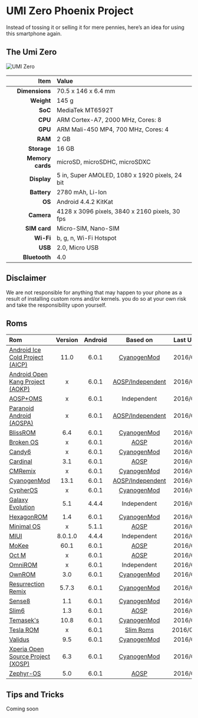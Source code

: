 # UMI Zero Phoenix Project
Instead of tossing it or selling it for mere pennies, here’s an idea for using this smartphone again.

## The Umi Zero

![UMI Zero](https://s17.postimg.org/k8jxexzcv/Index.png)

| Item 				| Value |
| ----------------:	| :--- |
| **Dimensions** 	| 70.5 x 146 x 6.4 mm |
| **Weight** 		| 145 g |
| **SoC** 			| MediaTek MT6592T |
| **CPU** 			| ARM Cortex-A7, 2000 MHz, Cores: 8 |
| **GPU** 			| ARM Mali-450 MP4, 700 MHz, Cores: 4 |
| **RAM** 			| 2 GB |
| **Storage** 		| 16 GB |
| **Memory cards**	| microSD, microSDHC, microSDXC |
| **Display** 		| 5 in, Super AMOLED, 1080 x 1920 pixels, 24 bit |
| **Battery** 		| 2780 mAh, Li-Ion |
| **OS**			| Android 4.4.2 KitKat |
| **Camera** 		| 4128 x 3096 pixels, 3840 x 2160 pixels, 30 fps |
| **SIM card** 		| Micro-SIM, Nano-SIM |
| **Wi-Fi** 		| b, g, n, Wi-Fi Hotspot |
| **USB** 			| 2.0, Micro USB |
| **Bluetooth** 	| 4.0 |

## Disclaimer
We are not responsible for anything that may happen to your phone as a result of installing custom roms and/or kernels. you do so at your own risk and take the responsibility upon yourself.

## Roms

| Rom | Version | Android | Based on | Last Update | Ported? |
| :---	| :---:	| :---:	| :---: | :---: | :---: |
| [Android Ice Cold Project (AICP)](https://github.com/vagnerlandio/UMI-Zero-Phoenix-Project/blob/master/rom/aicp.md) | 11.0 | 6.0.1 | [CyanogenMod](https://github.com/vagnerlandio/UMI-Zero-Phoenix-Project/blob/master/rom/cyanogenmod.md) | 2016/08/17 | :white_check_mark: |
| [Android Open Kang Project (AOKP)](https://github.com/vagnerlandio/UMI-Zero-Phoenix-Project/blob/master/rom/aokp.md) | x | 6.0.1 | [AOSP/Independent](https://github.com/vagnerlandio/UMI-Zero-Phoenix-Project/blob/master/rom/aosp%2Boms.md) | 2016/06/03 | :white_check_mark: |
| [AOSP+OMS](https://github.com/vagnerlandio/UMI-Zero-Phoenix-Project/blob/master/rom/aosp%2Boms.md) | x | 6.0.1 | Independent | 2016/09/10 | :white_check_mark: |
| [Paranoid Android (AOSPA)](https://github.com/vagnerlandio/UMI-Zero-Phoenix-Project/blob/master/rom/aospa.md) | x | 6.0.1 | [AOSP/Independent](https://github.com/vagnerlandio/UMI-Zero-Phoenix-Project/blob/master/rom/aosp%2Boms.md) | 2016/08/07 | :white_check_mark: |
| [BlissROM](https://github.com/vagnerlandio/UMI-Zero-Phoenix-Project/blob/master/rom/blissrom.md) | 6.4 | 6.0.1 | [CyanogenMod](https://github.com/vagnerlandio/UMI-Zero-Phoenix-Project/blob/master/rom/cyanogenmod.md) | 2016/06/11 | :white_check_mark: |
| [Broken OS](https://github.com/vagnerlandio/UMI-Zero-Phoenix-Project/blob/master/rom/broken-os.md) | x | 6.0.1 | [AOSP](https://github.com/vagnerlandio/UMI-Zero-Phoenix-Project/blob/master/rom/aosp%2Boms.md) | 2016/05/20 | :white_check_mark: |
| [Candy6](https://github.com/vagnerlandio/UMI-Zero-Phoenix-Project/blob/master/rom/candy6.md) | x | 6.0.1 | [CyanogenMod](https://github.com/vagnerlandio/UMI-Zero-Phoenix-Project/blob/master/rom/cyanogenmod.md) | 2016/07/06 | :white_check_mark: |
| [Cardinal](https://github.com/vagnerlandio/UMI-Zero-Phoenix-Project/blob/master/rom/cardinal.md) | 3.1 | 6.0.1 | [AOSP](https://github.com/vagnerlandio/UMI-Zero-Phoenix-Project/blob/master/rom/aosp%2Boms.md) | 2016/09/02 | :white_check_mark: |
| [CMRemix](https://github.com/vagnerlandio/UMI-Zero-Phoenix-Project/blob/master/rom/cmremix.md) | x | 6.0.1 | [CyanogenMod](https://github.com/vagnerlandio/UMI-Zero-Phoenix-Project/blob/master/rom/cyanogenmod.md) | 2016/02/05 | :white_check_mark: |
| [CyanogenMod](https://github.com/vagnerlandio/UMI-Zero-Phoenix-Project/blob/master/rom/cyanogenmod.md) | 13.1 | 6.0.1 | [AOSP/Independent](https://github.com/vagnerlandio/UMI-Zero-Phoenix-Project/blob/master/rom/aosp%2Boms.md) | 2016/09/08 | :white_check_mark: |
| [CypherOS](https://github.com/vagnerlandio/UMI-Zero-Phoenix-Project/blob/master/rom/cypheros.md) | x | 6.0.1 | [CyanogenMod](https://github.com/vagnerlandio/UMI-Zero-Phoenix-Project/blob/master/rom/cyanogenmod.md) | 2016/06/18 | :x: |
| [Galaxy Evolution](https://github.com/vagnerlandio/UMI-Zero-Phoenix-Project/blob/master/rom/galaxy-evolution.md) | 5.1 | 4.4.4 | Independent | 2016/09/01 | :x: |
| [HexagonROM](https://github.com/vagnerlandio/UMI-Zero-Phoenix-Project/blob/master/rom/hexagonrom.md) | 1.4 | 6.0.1 | [CyanogenMod](https://github.com/vagnerlandio/UMI-Zero-Phoenix-Project/blob/master/rom/cyanogenmod.md) | 2016/08/23 | :x: |
| [Minimal OS](https://github.com/vagnerlandio/UMI-Zero-Phoenix-Project/blob/master/rom/minimal-os.md) | x | 5.1.1 | [AOSP](https://github.com/vagnerlandio/UMI-Zero-Phoenix-Project/blob/master/rom/aosp%2Boms.md) | 2016/02/05 | :x: |
| [MIUI](https://github.com/vagnerlandio/UMI-Zero-Phoenix-Project/blob/master/rom/miui.md) | 8.0.1.0 | 4.4.4 | Independent | 2016/08/14 | :x: |
| [MoKee](https://github.com/vagnerlandio/UMI-Zero-Phoenix-Project/blob/master/rom/mokee.md) | 60.1 | 6.0.1 | [AOSP](https://github.com/vagnerlandio/UMI-Zero-Phoenix-Project/blob/master/rom/aosp%2Boms.md) | 2016/06/09 | :white_check_mark: |
| [Oct M](https://github.com/vagnerlandio/UMI-Zero-Phoenix-Project/blob/master/rom/oct-m.md) | x | 6.0.1 | [AOSP](https://github.com/vagnerlandio/UMI-Zero-Phoenix-Project/blob/master/rom/aosp%2Boms.md) | 2016/08/10 | :white_check_mark: |
| [OmniROM](https://github.com/vagnerlandio/UMI-Zero-Phoenix-Project/blob/master/rom/omnirom.md) | x | 6.0.1 | Independent | 2016/08/29 | :white_check_mark: |
| [OwnROM](https://github.com/vagnerlandio/UMI-Zero-Phoenix-Project/blob/master/rom/ownrom.md) | 3.0 | 6.0.1 | [CyanogenMod](https://github.com/vagnerlandio/UMI-Zero-Phoenix-Project/blob/master/rom/cyanogenmod.md) | 2016/09/01 | :white_check_mark: |
| [Resurrection Remix](https://github.com/vagnerlandio/UMI-Zero-Phoenix-Project/blob/master/rom/resurrection-remix.md) | 5.7.3 | 6.0.1 | [CyanogenMod](https://github.com/vagnerlandio/UMI-Zero-Phoenix-Project/blob/master/rom/cyanogenmod.md) | 2016/08/07 | :white_check_mark: |
| [Sense8](https://github.com/vagnerlandio/UMI-Zero-Phoenix-Project/blob/master/rom/sense8.md) | 1.1 | 6.0.1 | [CyanogenMod](https://github.com/vagnerlandio/UMI-Zero-Phoenix-Project/blob/master/rom/cyanogenmod.md) | 2016/07/31 | :white_check_mark: |
| [Slim6](https://github.com/vagnerlandio/UMI-Zero-Phoenix-Project/blob/master/rom/slim6.md) | 1.3 | 6.0.1 | [AOSP](https://github.com/vagnerlandio/UMI-Zero-Phoenix-Project/blob/master/rom/aosp%2Boms.md) | 2016/09/17 | :white_check_mark: |
| [Temasek's](https://github.com/vagnerlandio/UMI-Zero-Phoenix-Project/blob/master/rom/temaseks.md) | 10.8 | 6.0.1 | [CyanogenMod](https://github.com/vagnerlandio/UMI-Zero-Phoenix-Project/blob/master/rom/cyanogenmod.md) | 2016/08/15 | :white_check_mark: |
| [Tesla ROM](https://github.com/vagnerlandio/UMI-Zero-Phoenix-Project/blob/master/rom/tesla-rom.md) | x | 6.0.1 | [Slim Roms](https://github.com/vagnerlandio/UMI-Zero-Phoenix-Project/blob/master/rom/slim6.md) | 2016/09/03s | :white_check_mark: |
| [Validus](https://github.com/vagnerlandio/UMI-Zero-Phoenix-Project/blob/master/rom/validus.md) | 9.5 | 6.0.1 | [CyanogenMod](https://github.com/vagnerlandio/UMI-Zero-Phoenix-Project/blob/master/rom/cyanogenmod.md) | 2016/08/10 | :white_check_mark: |
| [Xperia Open Source Project (XOSP)](https://github.com/vagnerlandio/UMI-Zero-Phoenix-Project/blob/master/rom/xosp.md) | 6.3 | 6.0.1 | [CyanogenMod](https://github.com/vagnerlandio/UMI-Zero-Phoenix-Project/blob/master/rom/cyanogenmod.md) | 2016/07/28 | :white_check_mark: |
| [Zephyr-OS](https://github.com/vagnerlandio/UMI-Zero-Phoenix-Project/blob/master/rom/zephyr-os.md) | 5.0 | 6.0.1 | [AOSP](https://github.com/vagnerlandio/UMI-Zero-Phoenix-Project/blob/master/rom/aosp%2Boms.md) | 2016/09/13 | :white_check_mark: |

## Tips and Tricks

Coming soon
